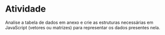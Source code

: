 # Atividade

Analise a tabela de dados em anexo e crie as estruturas necessárias em JavaScript (vetores ou matrizes) para representar os dados
presentes nela.
